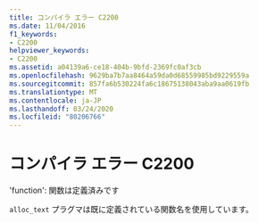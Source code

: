 ```yaml
---
title: コンパイラ エラー C2200
ms.date: 11/04/2016
f1_keywords:
- C2200
helpviewer_keywords:
- C2200
ms.assetid: a04139a6-ce18-404b-9bfd-2369fc0af3cb
ms.openlocfilehash: 9629ba7b7aa8464a59da0d68559985bd9229559a
ms.sourcegitcommit: 857fa6b530224fa6c18675138043aba9aa0619fb
ms.translationtype: MT
ms.contentlocale: ja-JP
ms.lasthandoff: 03/24/2020
ms.locfileid: "80206766"
---
```

# <a name="compiler-error-c2200"></a>コンパイラ エラー C2200

'function': 関数は定義済みです

`alloc_text` プラグマは既に定義されている関数名を使用しています。
